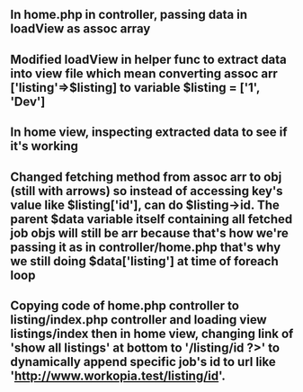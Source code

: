 ## In home.php in controller, passing data in loadView as assoc array
## Modified loadView in helper func to extract data into view file which mean converting assoc arr ['listing'=>$listing] to variable $listing = ['1', 'Dev']
## In home view, inspecting extracted data to see if it's working

## Changed fetching method from assoc arr to obj (still with arrows) so instead of accessing key's value like $listing['id'], can do $listing->id. The parent $data variable itself containing all fetched job objs will still be arr because that's how we're passing it as in controller/home.php that's why we still doing $data['listing'] at time of foreach loop
## Copying code of home.php controller to listing/index.php controller and loading view listings/index then in home view, changing link of 'show all listings' at bottom to '/listing/<?= listing->id ?>' to dynamically append specific job's id to url like 'http://www.workopia.test/listing/id'. 